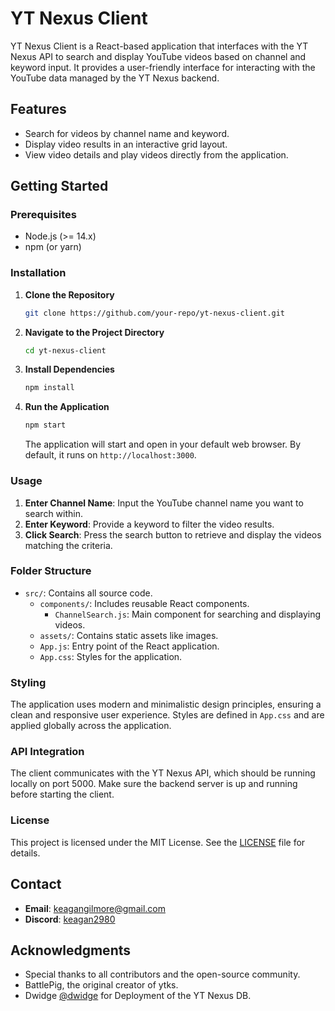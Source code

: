 # YT Nexus Client

YT Nexus Client is a React-based application that interfaces with the YT Nexus API to search and display YouTube videos based on channel and keyword input. It provides a user-friendly interface for interacting with the YouTube data managed by the YT Nexus backend.

## Features

- Search for videos by channel name and keyword.
- Display video results in an interactive grid layout.
- View video details and play videos directly from the application.

## Getting Started

### Prerequisites

- Node.js (>= 14.x)
- npm (or yarn)

### Installation

1. **Clone the Repository**

   ```bash
   git clone https://github.com/your-repo/yt-nexus-client.git
   ```

2. **Navigate to the Project Directory**

   ```bash
   cd yt-nexus-client
   ```

3. **Install Dependencies**

   ```bash
   npm install
   ```

4. **Run the Application**

   ```bash
   npm start
   ```

   The application will start and open in your default web browser. By default, it runs on `http://localhost:3000`.

### Usage

1. **Enter Channel Name**: Input the YouTube channel name you want to search within.
2. **Enter Keyword**: Provide a keyword to filter the video results.
3. **Click Search**: Press the search button to retrieve and display the videos matching the criteria.

### Folder Structure

- `src/`: Contains all source code.
  - `components/`: Includes reusable React components.
    - `ChannelSearch.js`: Main component for searching and displaying videos.
  - `assets/`: Contains static assets like images.
  - `App.js`: Entry point of the React application.
  - `App.css`: Styles for the application.

### Styling

The application uses modern and minimalistic design principles, ensuring a clean and responsive user experience. Styles are defined in `App.css` and are applied globally across the application.

### API Integration

The client communicates with the YT Nexus API, which should be running locally on port 5000. Make sure the backend server is up and running before starting the client.

### License

This project is licensed under the MIT License. See the [LICENSE](LICENSE) file for details.

## Contact

- **Email**: [keagangilmore@gmail.com](mailto:keagangilmore@gmail.com)
- **Discord**: [keagan2980](https://discord.com/users/keagan2980)

## Acknowledgments

- Special thanks to all contributors and the open-source community.
- BattlePig, the original creator of ytks.
- Dwidge [@dwidge](https://github.com/dwidge) for Deployment of the YT Nexus DB.